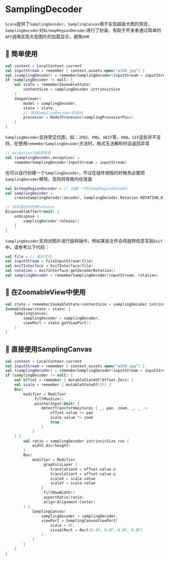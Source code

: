 # SamplingDecoder

`Scale`提供了`SamplingDecoder`、`SamplingCanvas`用于实现超级大图的预览，`SamplingDecoder`对`BitmapRegionDecoder`进行了封装，有助于开发者通过简单的`API`调用实现大型图片的加载显示，避免`OOM`

## 🍋 简单使用
```kotlin
val context = LocalContext.current
val inputStream = remember { context.assets.open("a350.jpg") }
val (samplingDecoder) = rememberSamplingDecoder(inputStream = inputStream)
if (samplingDecoder != null) {
    val state = rememberZoomableState(
        contentSize = samplingDecoder.intrinsicSize
    )
    ImageViewer(
        model = samplingDecoder,
        state = state,
        // 添加SamplingDecoder的支持
        processor = ModelProcessor(samplingProcessorPair)
    )
}
```

`SamplingDecoder`支持常见位图，如：`JPEG`、`PNG`、`HEIF`等，`RAW`、`GIF`这些并不支持，在使用`rememberSamplingDecoder`方法时，格式无法解析时会返回异常

```kotlin
// exception为报错信息
val (samplingDecoder,exception) = 
    rememberSamplingDecoder(inputStream = inputStream)
```

也可以自行创建一个`SamplingDecoder`，不过在组件销毁的时候务必要把`SamplingDecoder`移除，否则将导致内存泄漏

```kotlin
val bitmapRegionDecoder = // 创建一个BitmapRegionDecoder
val samplingDecoder = 
    createSamplingDecoder(decoder, SamplingDecoder.Rotation.ROTATION_0)

// 组件退出的时候release
DisposableEffect(Unit) {
    onDispose {
        samplingDecoder.release()
    }
}
```

`SamplingDecoder`支持对图片进行旋转操作，例如某些文件会将旋转信息写到`Exif`中，请参考以下代码：

```kotlin
val file = // 图片文件
val inputStream = FileInputStream(file)
val exifInterface = ExifInterface(file)
val rotation = exifInterface.getDecoderRotation()
val samplingDecoder = rememberSamplingDecoder(inputStream, rotation)
```

## 🍊 在ZoomableView中使用
```kotlin
val state = rememberZoomableState(contentSize = samplingDecoder.intrinsicSize)
ZoomableView(state = state) {
    SamplingCanvas(
        samplingDecoder = samplingDecoder,
        viewPort = state.getViewPort()
    )
}
```

## 🍐 直接使用SamplingCanvas
```kotlin
val context = LocalContext.current
val inputStream = remember { context.assets.open("a350.jpg") }
val (samplingDecoder) = rememberSamplingDecoder(inputStream = inputStream)
if (samplingDecoder != null) {
    val offset = remember { mutableStateOf(Offset.Zero) }
    val scale = remember { mutableStateOf(1F) }
    Box(
        modifier = Modifier
            .fillMaxSize()
            .pointerInput(Unit) {
                detectTransformGestures { _, pan, zoom, _, _ ->
                    offset.value += pan
                    scale.value *= zoom
                    true
                }
            }
    ) {
        val ratio = samplingDecoder.intrinsicSize.run {
            width.div(height)
        }
        Box(
            modifier = Modifier
                .graphicsLayer {
                    translationX = offset.value.x
                    translationY = offset.value.y
                    scaleX = scale.value
                    scaleY = scale.value
                }
                .fillMaxWidth()
                .aspectRatio(ratio)
                .align(Alignment.Center)
        ) {
            SamplingCanvas(
                samplingDecoder = samplingDecoder,
                viewPort = SamplingCanvasViewPort(
                    scale = 8F,
                    visualRect = Rect(0.4F, 0.4F, 0.6F, 0.8F)
                )
            )
        }
    }
}
```